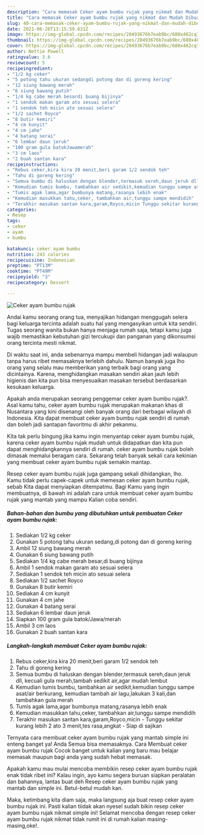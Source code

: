 ```yaml
---
description: "Cara memasak Ceker ayam bumbu rujak yang nikmat dan Mudah Dibuat"
title: "Cara memasak Ceker ayam bumbu rujak yang nikmat dan Mudah Dibuat"
slug: 40-cara-memasak-ceker-ayam-bumbu-rujak-yang-nikmat-dan-mudah-dibuat
date: 2021-06-26T13:15:59.631Z
image: https://img-global.cpcdn.com/recipes/20493676b7eab9bc/680x482cq70/ceker-ayam-bumbu-rujak-foto-resep-utama.jpg
thumbnail: https://img-global.cpcdn.com/recipes/20493676b7eab9bc/680x482cq70/ceker-ayam-bumbu-rujak-foto-resep-utama.jpg
cover: https://img-global.cpcdn.com/recipes/20493676b7eab9bc/680x482cq70/ceker-ayam-bumbu-rujak-foto-resep-utama.jpg
author: Nettie Powell
ratingvalue: 3.6
reviewcount: 5
recipeingredient:
- "1/2 kg ceker"
- "5 potong tahu ukuran sedangdi potong dan di goreng kering"
- "12 siung bawang merah"
- "6 siung bawang putih"
- "1/4 kg cabe merah besardi buang bijinya"
- "1 sendok makan garam ato sesuai selera"
- "1 sendok teh micin ato sesuai selera"
- "1/2 sachet Royco"
- "8 butir kemiri"
- "4 cm kunyit"
- "4 cm jahe"
- "4 batang serai"
- "6 lembar daun jeruk"
- "100 gram gula batokJawamerah"
- "3 cm laos"
- "2 buah santan kara"
recipeinstructions:
- "Rebus ceker,kira kira 20 menit,beri garam 1/2 sendok teh"
- "Tahu di goreng kering"
- "Semua bumbu di haluskan dengan blender,termasuk sereh,daun jeruk dll, kecuali gula merah,tambah sedikit air,agar mudah lembut"
- "Kemudian tumis bumbu, tambahkan air sedikit,kemudian tunggu sampe asat/air berkurang, kemudian tambah air lagu,lakukan 3 kali,dan tambahkan gula merah"
- "Tumis agak lama,agar bumbunya matang,rasanya lebih enak"
- "Kemudian masukkan tahu,ceker, tambahkan air,tunggu sampe mendidih"
- "Terakhir masukan santan kara,garam,Royco,micin Tunggu sekitar kurang lebih 2 ato 3 menit,tes rasa,angkat Siap di sajikan"
categories:
- Resep
tags:
- ceker
- ayam
- bumbu

katakunci: ceker ayam bumbu 
nutrition: 243 calories
recipecuisine: Indonesian
preptime: "PT13M"
cooktime: "PT49M"
recipeyield: "3"
recipecategory: Dessert

---
```



![Ceker ayam bumbu rujak](https://img-global.cpcdn.com/recipes/20493676b7eab9bc/680x482cq70/ceker-ayam-bumbu-rujak-foto-resep-utama.jpg)

Andai kamu seorang orang tua, menyajikan hidangan menggugah selera bagi keluarga tercinta adalah suatu hal yang mengasyikan untuk kita sendiri. Tugas seorang  wanita bukan hanya menjaga rumah saja, tetapi kamu juga wajib memastikan kebutuhan gizi tercukupi dan panganan yang dikonsumsi orang tercinta mesti nikmat.

Di waktu  saat ini, anda sebenarnya mampu membeli hidangan jadi walaupun tanpa harus ribet memasaknya terlebih dahulu. Namun banyak juga lho orang yang selalu mau memberikan yang terbaik bagi orang yang dicintainya. Karena, menghidangkan masakan sendiri akan jauh lebih higienis dan kita pun bisa menyesuaikan masakan tersebut berdasarkan kesukaan keluarga. 



Apakah anda merupakan seorang penggemar ceker ayam bumbu rujak?. Asal kamu tahu, ceker ayam bumbu rujak merupakan makanan khas di Nusantara yang kini disenangi oleh banyak orang dari berbagai wilayah di Indonesia. Kita dapat membuat ceker ayam bumbu rujak sendiri di rumah dan boleh jadi santapan favoritmu di akhir pekanmu.

Kita tak perlu bingung jika kamu ingin menyantap ceker ayam bumbu rujak, karena ceker ayam bumbu rujak mudah untuk didapatkan dan kita pun dapat menghidangkannya sendiri di rumah. ceker ayam bumbu rujak boleh dimasak memalui beragam cara. Sekarang telah banyak sekali cara kekinian yang membuat ceker ayam bumbu rujak semakin mantap.

Resep ceker ayam bumbu rujak juga gampang sekali dihidangkan, lho. Kamu tidak perlu capek-capek untuk memesan ceker ayam bumbu rujak, sebab Kita dapat menyiapkan ditempatmu. Bagi Kamu yang ingin membuatnya, di bawah ini adalah cara untuk membuat ceker ayam bumbu rujak yang mantab yang mampu Kalian coba sendiri.

<!--inarticleads1-->

##### Bahan-bahan dan bumbu yang dibutuhkan untuk pembuatan Ceker ayam bumbu rujak:

1. Sediakan 1/2 kg ceker
1. Gunakan 5 potong tahu ukuran sedang,di potong dan di goreng kering
1. Ambil 12 siung bawang merah
1. Gunakan 6 siung bawang putih
1. Sediakan 1/4 kg cabe merah besar,di buang bijinya
1. Ambil 1 sendok makan garam ato sesuai selera
1. Sediakan 1 sendok teh micin ato sesuai selera
1. Sediakan 1/2 sachet Royco
1. Gunakan 8 butir kemiri
1. Sediakan 4 cm kunyit
1. Gunakan 4 cm jahe
1. Gunakan 4 batang serai
1. Sediakan 6 lembar daun jeruk
1. Siapkan 100 gram gula batok/Jawa/merah
1. Ambil 3 cm laos
1. Gunakan 2 buah santan kara




<!--inarticleads2-->

##### Langkah-langkah membuat Ceker ayam bumbu rujak:

1. Rebus ceker,kira kira 20 menit,beri garam 1/2 sendok teh
1. Tahu di goreng kering
1. Semua bumbu di haluskan dengan blender,termasuk sereh,daun jeruk dll, kecuali gula merah,tambah sedikit air,agar mudah lembut
1. Kemudian tumis bumbu, tambahkan air sedikit,kemudian tunggu sampe asat/air berkurang, kemudian tambah air lagu,lakukan 3 kali,dan tambahkan gula merah
1. Tumis agak lama,agar bumbunya matang,rasanya lebih enak
1. Kemudian masukkan tahu,ceker, tambahkan air,tunggu sampe mendidih
1. Terakhir masukan santan kara,garam,Royco,micin - Tunggu sekitar kurang lebih 2 ato 3 menit,tes rasa,angkat - Siap di sajikan




Ternyata cara membuat ceker ayam bumbu rujak yang mantab simple ini enteng banget ya! Anda Semua bisa memasaknya. Cara Membuat ceker ayam bumbu rujak Cocok banget untuk kalian yang baru mau belajar memasak maupun bagi anda yang sudah hebat memasak.

Apakah kamu mau mulai mencoba membikin resep ceker ayam bumbu rujak enak tidak ribet ini? Kalau ingin, ayo kamu segera buruan siapkan peralatan dan bahannya, lantas buat deh Resep ceker ayam bumbu rujak yang mantab dan simple ini. Betul-betul mudah kan. 

Maka, ketimbang kita diam saja, maka langsung aja buat resep ceker ayam bumbu rujak ini. Pasti kalian tiidak akan nyesel sudah bikin resep ceker ayam bumbu rujak nikmat simple ini! Selamat mencoba dengan resep ceker ayam bumbu rujak nikmat tidak rumit ini di rumah kalian masing-masing,oke!.

